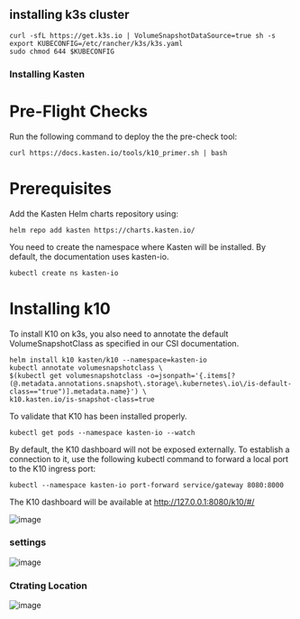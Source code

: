 ## installing k3s cluster

```
curl -sfL https://get.k3s.io | VolumeSnapshotDataSource=true sh -s
export KUBECONFIG=/etc/rancher/k3s/k3s.yaml
sudo chmod 644 $KUBECONFIG
```

### Installing Kasten

# Pre-Flight Checks

Run the following command to deploy the the pre-check tool:

```
curl https://docs.kasten.io/tools/k10_primer.sh | bash
```


# Prerequisites 

Add the Kasten Helm charts repository using:

```
helm repo add kasten https://charts.kasten.io/
```

You need to create the namespace where Kasten will be installed. By default, the documentation uses kasten-io.

```
kubectl create ns kasten-io
```
# Installing k10

To install K10 on k3s, you also need to annotate the default VolumeSnapshotClass as specified in our CSI documentation.

```
helm install k10 kasten/k10 --namespace=kasten-io
kubectl annotate volumesnapshotclass \
$(kubectl get volumesnapshotclass -o=jsonpath='{.items[?(@.metadata.annotations.snapshot\.storage\.kubernetes\.io\/is-default-class=="true")].metadata.name}') \
k10.kasten.io/is-snapshot-class=true
```
To validate that K10 has been installed properly.

```
kubectl get pods --namespace kasten-io --watch
```
By default, the K10 dashboard will not be exposed externally. To establish a connection to it, use the following kubectl command to forward a local port to the K10 ingress port:

```
kubectl --namespace kasten-io port-forward service/gateway 8080:8000
```
The K10 dashboard will be available at http://127.0.0.1:8080/k10/#/

![image](https://user-images.githubusercontent.com/79599130/181217632-1d34f5dc-7a90-417a-9a22-80d08dcbd82a.png)

### settings

![image](https://user-images.githubusercontent.com/79599130/181217769-711b6159-d7a3-47a7-8aa3-701bb3830722.png)

### Ctrating Location

![image](https://user-images.githubusercontent.com/79599130/181217891-edb15db0-1ac4-43fb-94a5-3fc760e583c5.png)





